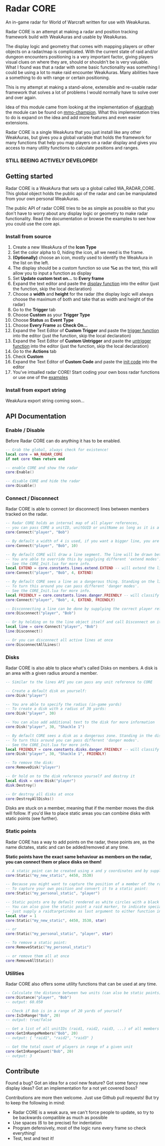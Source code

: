 # Radar CORE
An in-game radar for World of Warcraft written for use with WeakAuras.

Radar CORE is an attempt at making a radar and position tracking framework build with WeakAuras and usable by WeakAuras.

The display logic and geometry that comes with mapping players or other objects on a radar/map is complicated. With the current state of raid and/or dungeon encounters positioning is a very important factor, giving players visual clues on where they are, should or shouldn't be is very valuable. What I found was that a radar with some basic functionality was something I could be using a lot to make raid encounter WeakAuras. Many abilities have a something to do with range or certain positioning.

This is my attempt at making a stand-alone, extensible and re-usable radar framework that solves a lot of problems I would normally have to solve over and over again.

Idea of this module came from looking at the implementation of [ekardnah](http://www.mmo-champion.com/members/742395-ekardnah) the module can be found on [mmo-champion](http://www.mmo-champion.com/threads/1839869-Raid-HUD-plotter-for-WeakAuras). What this implementation tries to do is expand on the idea and add more features and even easier extensions.

Radar CORE is a single WeakAura that you just install like any other WeakAuras, but gives you a global variable that holds the framework for many functions that help you map players on a radar display and gives you access to many utility functions to calculate positions and ranges.

### STILL BEEING ACTIVELY DEVELOPED!

## Getting started

Radar CORE is a WeakAura that sets up a global called WA_RADAR_CORE. This global object holds the public api of the radar and can be manipulated from your own personal WeakAuras.

The public API of radar CORE tries to be as simple as possible so that you don't have to worry about any display logic or geometry to make radar functionality.
Read the documentation or browse the examples to see how you could use the core api.

### Install from source

1. Create a new WeakAura of the **Icon Type**
2. Set the color alpha to 0, hiding the icon, all we need is the frame.
3. **(Optionally)** choose an icon, mostly used to identify the WeakAura in the list on the left.
4. The display should be a custom function so use **%c** as the text, this will allow you to input a function as display
5. Set **Update custom text on...** to **Every frame**
6. Expand the text editor and paste the [display function](/CORE_Display.lua) into the editor (just the function, skip the local declaration)
7. Choose a **width** and **height** for the radar (the display logic will always choose the maximum of both and take that as width and height of the radar)
8. Go to the **Trigger** tab
9. Choose **Custom** as your **Trigger Type**
10. Choose **Status** as **Event Type**
11. Choose **Every Frame** as **Check On...**
12. Expand the Text Editor of **Custom Trigger** and paste the [trigger function](/CORE_Trigger.lua) into the editor (just the function, skip the local declaration)
13. Expand the Text Editor of **Custom Untrigger** and paste the [untrigger function](/CORE_Trigger.lua) into the editor (just the function, skip the local declaration)
14. Go to the **Actions** tab
15. Check **Custom**
16. Expand the Text Editor of **Custom Code** and paste the [init code](/CORE_Init.lua) into the editor
17. You've intsalled radar CORE! Start coding your own boss radar functions or use one of the [examples](/examples/archimonde_radar.lua)

### Install from export string

WeakAura export string coming soon...

## API Documentation

### Enable / Disable

Before Radar CORE can do anything it has to be enabled.

```lua
-- Grab the global, always check for existence!
local core = WA_RADAR_CORE
if not core then return end

-- enable CORE and show the radar
core:Enable()

-- disable CORE and hide the radar
core:Disable()
```

### Connect / Disconnect
Radar CORE is able to connect (or disconnect) lines between members tracked on the radar.

```lua
-- Radar CORE holds an internal map of all player references,
-- you can pass CORE a unitID, unitGUID or unitName as long as it is a member of the group CORE knows who it is.
core:Connect("player", "Bob")

-- By default a width of 4 is used, if you want a bigger line, you are free to adjust the width
core:Connect("player", "Bob", 10)

-- By default CORE will draw a line segment. The line will be drawn between the two players and won't be extended.
-- You are able to override this by supplying different 'extend modes'.
-- See the CORE_Init.lua for more info.
local EXTEND = core.constants.lines.extend.EXTEND -- will extend the line both ways
core:Connect("player", "Bob", 4, EXTEND)

-- By default CORE sees a line as a dangerous thing. Standing on the line will indicate you are in danger.
-- To turn this around you can pass different 'danger modes'.
-- See the CORE_Init.lua for more info.
local FRIENDLY = core.constants.lines.danger.FRIENDLY -- will classify the line as friendly
core:Connect("player", "Bob", 4, EXTEND, FRIENDLY)

-- Disconnecting a line can be done by supplying the correct player references again
core:Disconnect("player", "Bob")

-- Or by holding on to the line object itself and call Disconnect on it directly
local line = core:Connect("player", "Bob")
line:Disconnect()

-- Or you can disconnect all active lines at once
core:DisconnectAllLines()
```
### Disks
Radar CORE is also able to place what's called Disks on members. A disk is an area with a given radius around a member.

```lua
-- Similar to the lines API you can pass any unit reference to CORE

-- Create a default disk on yourself:
core:Disk("player")

-- You are able to specify the radius (in-game yards)
-- To create a disk with a radius of 30 yards:
core:Disk("player", 30)

-- You can also add additional text to the disk for more information
core:Disk("player", 30, "Shackle 1")

-- By default CORE sees a disk as a dangerous zone. Standing in the disk will indicate you are in danger,
-- To turn this around you can pass different 'danger modes'.
-- See the CORE_Init.lua for more info.
local FRIENDLY = core.constants.disks.danger.FRIENDLY -- will classify the disk area as friendly
core:Disk("player", 30, "Shackle 1", FRIENDLY)

-- To remove the disk:
core:RemoveDisk("player")

-- Or hold on to the disk reference yourself and destroy it
local disk = core:Disk("player")
disk:Destroy()

-- Or destroy all disks at once
core:DestroyAllDisks()
```

Disks are stuck on a member, meaning that if the member moves the disk will follow. If you'd like to place static areas you can combine disks with static points (see further).

### Static points
Radar CORE has a way to add points on the radar, these points are, as the name dictates, static and can be added/removed at any time.

**Static points have the exact same behaviour as members on the radar, you can connect them or place disks on them!**

```lua
-- A static point can be created using x and y coordinates and by supplying a name, the name has to be unique!
core:Static("my_new_static", 4450, 3530)

-- Because you might want to capture the position of a member of the raid and turn it into a static point
-- To capture your own position and convert it to a static point:
core:Static("my_personal_static", "player")

-- Static points are by default rendered as white circles with a black dot in the middle
-- You can also give the static point a raid marker, to indicate special points on the map,
-- just supply a raidtargetindex as last argument to either function invocation.
local star = 1
core:Static("my_new_static", 4450, 3530, star)

-- or
core:Static("my_personal_static", "player", star)

-- To remove a static point:
core:RemoveStatic("my_personal_static")

-- or remove them all at once
core:RemoveAllStatic()
```

### Utilities
Radar CORE also offers some utility functions that can be used at any time.

```lua
-- Calculate the distance between two units (can also be static points)
core:Distance("player", "Bob")
-- output: 60.050

-- Check if Bob is in a range of 20 yards of yourself
core:IsInRange("Bob", 20)
-- output: true/false

-- Get a list of all unitIDs (raid1, raid2, raid3, ...) of all members in range of a given unit
core:GetInRangeMembers("Bob", 20)
-- output: { "raid1", "raid2", "raid3" }

-- Get the total count of players in range of a given unit
core:GetInRangeCount("Bob", 20)
-- output: 3

```

## Contribute
Found a bug?
Got an idea for a cool new feature?
Got some fancy new display ideas?
Got an implementation for a not yet covered boss?

Contributions are more then welcome. Just use Github pull requests! But try to keep the following in mind:

- Radar CORE is a weak aura, we can't force people to update, so try to be backwards compatible as much as possible
- Use spaces (6 to be precise) for indentation
- Program defensively, most of the logic runs every frame so check everything!
- Test, test and test it!
